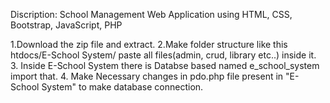 Discription: School Management Web Application using HTML, CSS, Bootstrap, JavaScript, PHP


1.Download the zip file and extract.
2.Make folder structure like this htdocs/E-School System/ paste all files(admin, crud, library etc..)
  inside it.
3. Inside E-School System there is Databse based named e_school_system import that.
4. Make Necessary changes in pdo.php file present in "E-School System" to make database connection.
